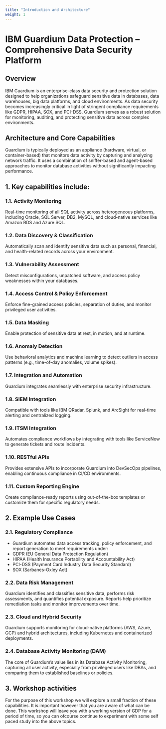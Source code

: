 ```yaml
---
title: "Introduction and Architecture"
weight: 1
---
```


# IBM Guardium Data Protection – Comprehensive Data Security Platform
## Overview
IBM Guardium is an enterprise-class data security and protection solution designed to help organizations safeguard sensitive data in databases, data warehouses, big data platforms, and cloud environments. As data security becomes increasingly critical in light of stringent compliance requirements like GDPR, HIPAA, SOX, and PCI-DSS, Guardium serves as a robust solution for monitoring, auditing, and protecting sensitive data across complex environments.

## Architecture and Core Capabilities
Guardium is typically deployed as an appliance (hardware, virtual, or container-based) that monitors data activity by capturing and analyzing network traffic. It uses a combination of sniffer-based and agent-based approaches to monitor database activities without significantly impacting performance.

## 1. Key capabilities include:

### 1.1. Activity Monitoring
Real-time monitoring of all SQL activity across heterogeneous platforms, including Oracle, SQL Server, DB2, MySQL, and cloud-native services like Amazon RDS and Azure SQL.

### 1.2. Data Discovery & Classification
Automatically scan and identify sensitive data such as personal, financial, and health-related records across your environment.

### 1.3. Vulnerability Assessment
Detect misconfigurations, unpatched software, and access policy weaknesses within your databases.

### 1.4. Access Control & Policy Enforcement
Enforce fine-grained access policies, separation of duties, and monitor privileged user activities.

### 1.5. Data Masking
Enable protection of sensitive data at rest, in motion, and at runtime.

### 1.6. Anomaly Detection
Use behavioral analytics and machine learning to detect outliers in access patterns (e.g., time-of-day anomalies, volume spikes).

### 1.7. Integration and Automation
Guardium integrates seamlessly with enterprise security infrastructure.

### 1.8. SIEM Integration
Compatible with tools like IBM QRadar, Splunk, and ArcSight for real-time alerting and centralized logging.

### 1.9. ITSM Integration
Automates compliance workflows by integrating with tools like ServiceNow to generate tickets and route incidents.

### 1.10. RESTful APIs
Provides extensive APIs to incorporate Guardium into DevSecOps pipelines, enabling continuous compliance in CI/CD environments.

### 1.11. Custom Reporting Engine
Create compliance-ready reports using out-of-the-box templates or customize them for specific regulatory needs.

## 2. Example Use  Cases

### 2.1. Regulatory Compliance
* Guardium automates data access tracking, policy enforcement, and report generation to meet requirements under:
* GDPR (EU General Data Protection Regulation)
* HIPAA (Health Insurance Portability and Accountability Act)
* PCI-DSS (Payment Card Industry Data Security Standard)
* SOX (Sarbanes-Oxley Act)

### 2.2. Data Risk Management
Guardium identifies and classifies sensitive data, performs risk assessments, and quantifies potential exposure. Reports help prioritize remediation tasks and monitor improvements over time.

### 2.3. Cloud and Hybrid Security
Guardium supports monitoring for cloud-native platforms (AWS, Azure, GCP) and hybrid architectures, including Kubernetes and containerized deployments.

### 2.4. Database Activity Monitoring (DAM)
The core of Guardium’s value lies in its Database Activity Monitoring, capturing all user activity, especially from privileged users like DBAs, and comparing them to established baselines or policies.

## 3. Workshop activities
For the purpose of this workshop we will explore a small fraction of these capabilities. It is important however that you are aware of what can be done. This workshop will leave you with a working version of GDP for a period of time, so you can ofcourse continue to experiment with some self paced study into the above topics. 